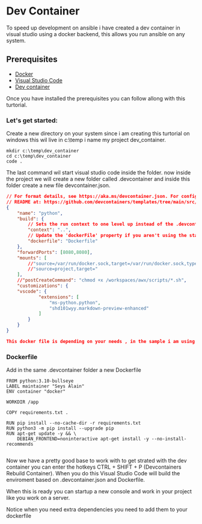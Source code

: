 # Dev Container

To speed up development on ansible i have created a dev container in visual studio using a docker backend, this allows you run ansible on any system.
  ## Prerequisites
  

 - [Docker](https://www.docker.com/products/docker-desktop/)
 - [Visual Studio Code](https://code.visualstudio.com/)
 - [Dev container](https://marketplace.visualstudio.com/items?itemName=ms-vscode-remote.remote-containers)

Once you have installed the prerequisites you can follow allong with this turtorial.

### Let's get started:
Create a new directory on your system since i am creating this turtorial on windows this wil live in c:\temp i name my project dev_container.

    mkdir c:\temp\dev_container
    cd c:\temp\dev_container
    code . 

The last command wil start visual studio code inside the folder.
now inside the project we will create a new folder called .devcontainer and inside this folder create a new file devcontainer.json.

```json
// For format details, see https://aka.ms/devcontainer.json. For config options, see the
// README at: https://github.com/devcontainers/templates/tree/main/src/docker-existing-dockerfile
{
	"name": "python",
	"build": {
		// Sets the run context to one level up instead of the .devcontainer folder.
		"context": "..",
		// Update the 'dockerFile' property if you aren't using the standard 'Dockerfile' filename.
		"dockerfile": "Dockerfile"
	},
	"forwardPorts": [8080,8080],
	"mounts": [
        //"source=/var/run/docker.sock,target=/var/run/docker.sock,type=bind"
		//"source=project,target="
	],
	//"postCreateCommand": "chmod +x /workspaces/awx/scripts/*.sh",
	"customizations": {
	"vscode": {
			"extensions": [
				"ms-python.python",
				"shd101wyy.markdown-preview-enhanced"
			]
		}
	}
}

This docker file is depending on your needs , in the sample i am using a Python enviroment where the requirements are getting installed (make sure the requirements file is present)
```
### Dockerfile
Add in the same .devcontainer folder a new Dockerfile

```docker
FROM python:3.10-bullseye
LABEL maintainer "Seys Alain"
ENV container "docker"

WORKDIR /app

COPY requirements.txt .

RUN pip install --no-cache-dir -r requirements.txt
RUN python3 -m pip install --upgrade pip
RUN apt-get update -y && \
    DEBIAN_FRONTEND=noninteractive apt-get install -y --no-install-recommends 
    
```
Now we have a pretty good base to work with to get strated with the dev container you can enter the hotkeys CTRL + SHIFT + P (Devcontainers Rebuild Container). When you do this Visual Studio Code will build the enviroment based on .devcontainer.json and Dockerfile.

When this is ready you can startup a new console and work in your project like you work on a server.

Notice when you need extra dependencies you need to add them to your dockerfile